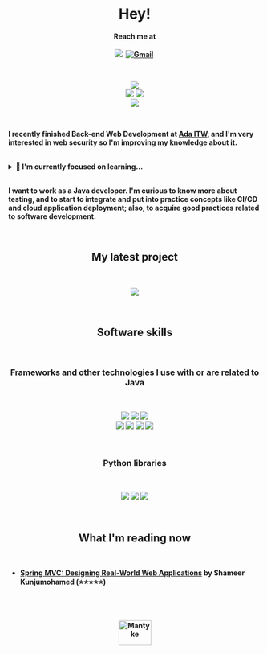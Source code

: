 <p>
  <h1 align="center"><b>Hey!</h1>
</p>
<p align="center">
Reach me at
<br/>
<br/>
<a href="https://www.linkedin.com/in/abril-palacin"><img src="https://img.shields.io/badge/LinkedIn-0077B5?style=for-the-badge&logo=linkedin&logoColor=white alt="LinkedIn" /></a>&nbsp;
<a href="mailto:abrilmpalacin@gmail.com"><img src="https://img.shields.io/badge/Gmail-D14836?style=for-the-badge&logo=gmail&logoColor=white" alt="Gmail" /></a>&nbsp;
</p>
<br/>

<p align="center">
<img src="https://img.shields.io/badge/Java-Intermediate-_.svg?logo=java"></a>
<br/>
<img src="https://img.shields.io/badge/MySQL-Beginner-_.svg?logo=mysql"></a>
<img src="https://img.shields.io/badge/MongoDB-Beginner-_.svg?logo=mongodb"></a>
<br/>
<img src="https://img.shields.io/badge/Python-Intermediate-_.svg?logo=python"></a>
</p>
<br/>

<p>
I recently finished <strong>Back-end Web Development</strong> at <a href="https://adaitw.org/">Ada ITW</a>, and I'm very interested in web security so I'm improving my knowledge about it.
<br/>
<br/>

<details>
<summary>🌱 I'm currently focused on learning...</summary>
<br/>
<ul style="list-style-type:disc;">
  <li>More about Spring Security</li>
  <li>HTML</li>
  <li>CSS</li>
  <li>Angular, and</li>
  <li>Spring MVC</li>
</ul>
</details>
<br/>

<p>
I want to work as a Java developer. I'm curious to know more about testing, and to start to integrate and put into practice concepts like CI/CD and cloud application deployment; also, to acquire good practices related to software development.
<p/>
<br/>
  
<p>
  <h2 align="center">My latest project</h2>
</p>
<br/>
<p align="center"><img align="" src="https://github-readme-stats.vercel.app/api/pin/?username=abrilmpalacin&repo=courses-API&theme=tokyonight"/>
</p>
<br/>

<p>
  <h2 align="center">Software skills</h2>
</p>
<br/>
<p>
  <h3 align="center">Frameworks and other technologies I use with or are related to Java</h3>
</p>
<br/>
<p align="center">
<img src="https://img.shields.io/badge/Spring-Beginner-_.svg?logo=java"></a>
<img src="https://img.shields.io/badge/Spring Boot-Intermediate-_.svg?logo=spring-boot"></a>
<img src="https://img.shields.io/badge/Hibernate-Intermediate-_.svg?logo=hibernate"></a>
<br/>
<img src="https://img.shields.io/badge/JWT-Beginner-_.svg?logo=json-web-tokens"></a>
<a href="#"><img src="https://img.shields.io/badge/JUnit 5-Intermediate-_.svg?logo=junit5"></a>
<a href="#"><img src="https://img.shields.io/badge/Mockito-Beginner-_.svg?logo=mockito"></a>
<a href="#"><img src="https://img.shields.io/badge/Swagger-Intermediate-_.svg?logo=swagger"></a>
</p>
<br/>
<p>
  <h3 align="center">Python libraries</h3>
</p>
<br/>
<p align="center">
<a href="#"><img src="https://img.shields.io/badge/NumPy-Beginner-_.svg?logo=numpy"></a>
<a href="#"><img src="https://img.shields.io/badge/Pandas-Beginner-_.svg?logo=pandas"></a>
<a href="#"><img src="https://img.shields.io/badge/Matplotlib-Beginner-_.svg?logo=matplotlib"></a>
<p/>
<br/>

<p>
  <h2 align="center">What I'm reading now</h2>
</p
<br/>
<br/>

<!-- GOODREADS-LIST:START -->
- [Spring MVC: Designing Real-World Web Applications](https://www.goodreads.com/review/show/4590583975?utm_medium=api&utm_source=rss) by Shameer Kunjumohamed (⭐⭐⭐⭐⭐)
<!-- GOODREADS-LIST:END -->
<br/>
<br/>

<p align="center">
<a href="https://www.pkparaiso.com/imagenes/espada_escudo/sprites/animados-gigante/mantyke.gif"><img src="https://www.pkparaiso.com/imagenes/espada_escudo/sprites/animados-gigante/mantyke.gif" alt="Mantyke" width="65" height="50"></a>
<br/>
